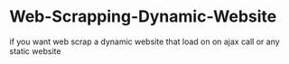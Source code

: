 # Web-Scrapping-Dynamic-Website
if you want web scrap a dynamic website that load on on ajax call or any static website
